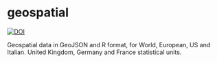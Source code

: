 # geospatial

[![DOI](https://zenodo.org/badge/256482318.svg)](https://zenodo.org/badge/latestdoi/256482318)

Geospatial data in GeoJSON and R format, for World, European, US and Italian. United Kingdom, Germany and France statistical units.
